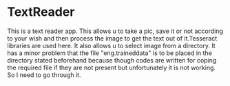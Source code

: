 # TextReader
This is a text reader app. This allows u to take a pic, save it or not according to your wish and then process 
the image to get the text out of it.Tesseract libraries are used here. It also allows u to select image from a directory.
It has a minor problem that the file "eng.traineddata" is to be placed in the directory stated beforehand because 
though codes are written for coping the required file if they are not present but unfortunately it is not working. 
So I need to go through it.
